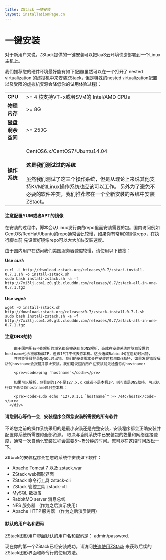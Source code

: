 ```yaml
---
title: ZStack 一键安装
layout: installationPage.cn
---
```


<h1 id="quickInstallation">一键安装</h1>

对于新用户来说，ZStack提供的一键安装可以把IaaS云环境快速部署到一个Linux主机上。

我们推荐您的硬件环境最好能有如下配置(虽然可以在一个打开了 nested virtualization 的虚拟机中来安装ZStack，但是特殊的nested virtualization配置以及受限的虚拟机资源会降低你的试用体验过程)：

<table class="table table-striped table-bordered">
  <tr>
    <td><b>CPU</b></td>
    <td>>= 4 核支持VT-x或者SVM的 Intel/AMD CPUs</td>
  </tr>
  <tr>
    <td><b>物理内存</b></td>
    <td>>= 8G</td>
  </tr>
  <tr>
    <td><b>磁盘剩余空间</b></td>
    <td>>= 250G</td>
  </tr>
  <tr>
    <td><b>操作系统</b></td>
    <td>
      <p>CentOS6.x/CentOS7/Ubuntu14.04</p>
      <div class="bs-callout bs-callout-info">
        <h4>这是我们测试过的系统</h4>
        虽然我们测试了这三个操作系统，但是从理论上来说其他支持KVM的Linux操作系统也应该可以工作。
        另外为了避免不必要的软件冲突，我们推荐您在一个全新安装的系统中安装ZStack。
      </div>
    </td>
  </tr>
</table>

<div class="bs-callout bs-callout-warning">
<h4>注意配置YUM或者APT的镜像</h4>
在安装的过程中，脚本会从Linux发行商的repo里面安装需要的包。国内访问例如CentOS/RedHat/Ubuntu的repo通常会比较慢，如果你有常用的镜像repo，在执行脚本前
先设置好镜像repo可以大大加快安装速度。
</div>
      
      
由于国内用户在访问我们美国服务器速度较慢，请使用以下链接：
      
<h4 style="margin-bottom:15px; margin-top:15px">Use <i>curl</i>:</h4>
<pre><code>curl -L http://download.zstack.org/releases/0.7/zstack-install-0.7.1.sh -o install-zstack.sh
sudo bash install-zstack.sh -a -f http://7xi3lj.com1.z0.glb.clouddn.com/releases/0.7/zstack-all-in-one-0.7.1.tgz</code></pre>
      
<h4 style="margin-bottom:15px">Use <i>wget</i>:</h4>
<pre><code>wget -O install-zstack.sh http://download.zstack.org/releases/0.7/zstack-install-0.7.1.sh
sudo bash install-zstack.sh -a -f http://7xi3lj.com1.z0.glb.clouddn.com/releases/0.7/zstack-all-in-one-0.7.1.tgz</code></pre>
      
<div class="bs-callout bs-callout-danger">
<h4>注意DNS劫持</h4>
        
        由于国内所有不能解析的域名都会被送到某DNS解析，造成在安装系统时随意设置的hostname也会被解析成IP，但该IP并不代表你本机。这会造成RabbitMQ在启动时出错，
        并可能导致登录MySQL时出错。我们的安装脚本会在安装时检测DNS劫持，如果发现错误解析的hostname会报错并停止安装。我们建议国内用户在安装前先检查你的hostname:
        
        <pre><code>ping `hostname`</code></pre>
        
        如果可以解析，但看到的IP不是127.x.x.x或者不是本机IP，则可能是DNS劫持，可以执行以下命令将hostname映射至本机：
        
        <pre><code>sudo echo "127.0.1.1 `hostname`" >> /etc/hosts</code></pre>
      </div>

<div class="bs-callout bs-callout-warning">
  <h4>请您耐心等待一会，安装程序会帮您安装所需要的所有软件</h4> 
  不论您之前的操作系统采用的是最小安装还是完整安装，安装程序都会正确安装并配置你系统所需要的全部资源。
  取决与当前系统中已安装包的数量和网络连接速度，通常一次自动化安装过程会需要5～15分钟的时间。您可以在这段时间放松一下。
</div>


ZStack的安装程序会在您的系统中安装如下软件：    

* Apache Tomcat 7 以及 zstack.war
* ZStack web图形界面
* ZStack 命令行工具 zstack-cli
* ZStack 管控工具 zstack-ctl
* MySQL 数据库
* RabbitMQ server 消息总线
* NFS 服务器 （作为之后演示使用）
* Apache HTTP 服务器 （作为之后演示使用）

<div class="bs-callout bs-callout-info">
  <h4>默认的用户名和密码</h4>
  
  ZStack图形用户界面默认的用户名和密码是： admin/password.
</div>

现在你的第一个ZStack已经安装成功。请访问[快速使用ZStack](../documentation/getstart-quick.html) 来获取后续的ZStack图形界面和命令行的使用方法。
